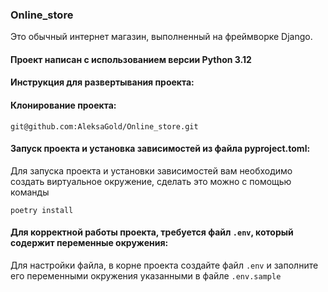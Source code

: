 
### Online_store
Это обычный интернет магазин, выполненный на фреймворке Django.

   
#### Проект написан с испoльзованием версии **Python 3.12**

#### Инструкция для развертывания проекта:

#### Клонирование проекта:
```
git@github.com:AleksaGold/Online_store.git
```
#### Запуск проекта и установка зависимостей из файла pyproject.toml:
Для запуска проекта и установки зависимостей вам необходимо создать виртуальное окружение, сделать это можно с помощью команды
```
poetry install
```
#### Для корректной работы проекта, требуется файл `.env`, который содержит переменные окружения:
Для настройки файла, в корне проекта создайте файл `.env` и заполните его переменными окружения указанными в файле `.env.sample`
